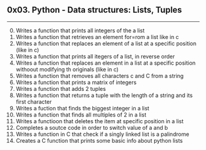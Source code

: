 ## 0x03. Python - Data structures: Lists, Tuples
---
0. Writes a function that prints all integers of the a list
1. Writes a function that retrieves an element for=rom a list like in c
2. Writes a function that replaces an element of a list at a specific position (like in c)
3. Writes a function that prints all itegers of a list, in reverse order
4. Writes a function that replaces an element in a list at a specific position withoout modifying th originals (like in c)
5. Writes a function that removes all characters c and C from a string
6. Writes a function that prints a matrix of integers
7. Writes a function that adds 2 tuples
8. Writes a function that returns a tuple with the length of a string and its first character
9. Writes a fuction that finds the biggest integer in a list
10. Writes a function that finds all multiples of 2 in a list
11. Writes a functioon that deletes the item at specific position in a list
12. Completes a soutce code in order to switch value of a and b
13. Writes a function in C  that check if a singly linked list is a palindrome
14. Creates a C function that prints some basic info about python lists
